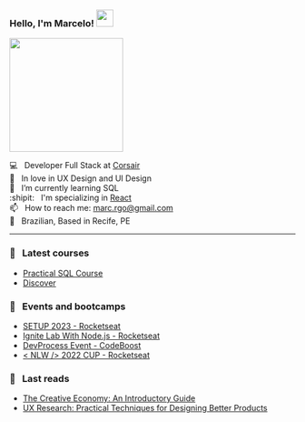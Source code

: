 ### Hello, I'm Marcelo! <img src="https://media.giphy.com/media/hvRJCLFzcasrR4ia7z/giphy.gif" width="30px" height="30px">


<img src="https://media.giphy.com/media/MCOjEND5u6PGVFCnOE/giphy.gif" width="200px">

💻 &nbsp; Developer Full Stack at [Corsair](https://suporte-corsair.com.br/)<br>
📕 &nbsp; In love in UX Design and UI Design <br>
🌱 &nbsp; I’m currently learning SQL<br>
:shipit: &nbsp; I'm specializing in [React](https://github.com/facebook/react/) <br>
📫 &nbsp; How to reach me: marc.rgo@gmail.com <br>
🏡 &nbsp; Brazilian, Based in Recife, PE

---

### 📕 &nbsp; Latest courses

- [Practical SQL Course](https://github.com/marc-go/SQLCursoPratico)
- [Discover](https://www.rocketseat.com.br/discover)


### :ticket: &nbsp; Events and bootcamps
- [<NLW /> SETUP 2023 - Rocketseat](https://github.com/marc3gomes/nlwSetup2023)
- [Ignite Lab With Node.js - Rocketseat](https://github.com/marcg-dev/igniteLab4NodeJs)
- [DevProcess Event - CodeBoost](https://github.com/marcg-dev/DevProcessCodeBoostGodOfWar)
- [< NLW /> 2022 CUP - Rocketseat](https://github.com/marcg-dev/nlw-copa-2022)


### :green_book: &nbsp; Last reads
- [The Creative Economy: An Introductory Guide](https://creativeconomy.britishcouncil.org/media/uploads/files/English_GuideToolkit_30_withCover_LR.pdf)
- [UX Research: Practical Techniques for Designing Better Products](https://www.amazon.com.br/UX-Research-Brad-Nunnally/dp/149195129X)


<!---
marc3gomes/marc3gomes is a ✨ special ✨ repository because its `README.md` (this file) appears on your GitHub profile.
You can click the Preview link to take a look at your changes.
--->
